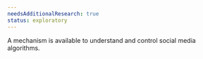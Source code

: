 ```yaml
---
needsAdditionalResearch: true
status: exploratory
---
```


A mechanism is available to understand and control social media algorithms.
